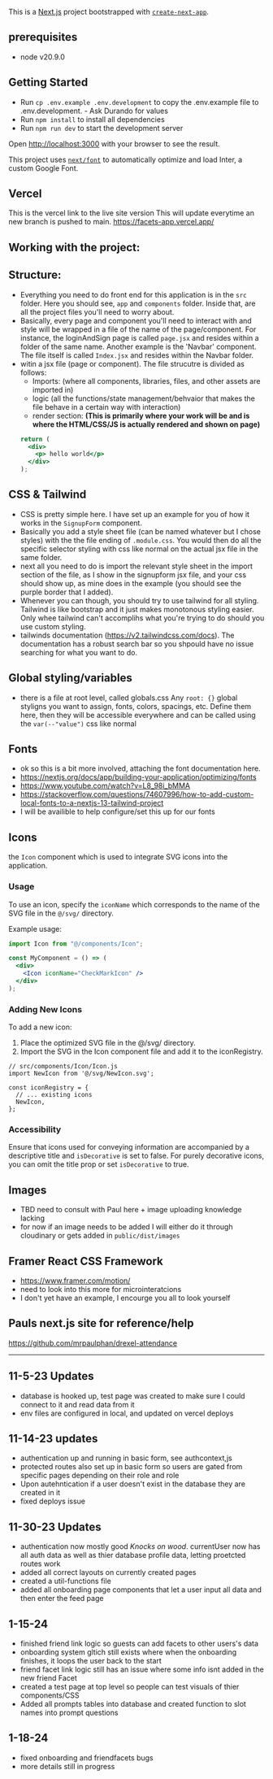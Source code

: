 This is a [Next.js](https://nextjs.org/) project bootstrapped with [`create-next-app`](https://github.com/vercel/next.js/tree/canary/packages/create-next-app).

## prerequisites

- node v20.9.0

## Getting Started

- Run `cp .env.example .env.development` to copy the .env.example file to .env.development. - Ask Durando for values
- Run `npm install` to install all dependencies
- Run `npm run dev` to start the development server

Open [http://localhost:3000](http://localhost:3000) with your browser to see the result.

This project uses [`next/font`](https://nextjs.org/docs/basic-features/font-optimization) to automatically optimize and load Inter, a custom Google Font.

## Vercel

This is the vercel link to the live site version
This will update everytime an new branch is pushed to main.
<https://facets-app.vercel.app/>

## Working with the project:

## Structure:

- Everything you need to do front end for this application is in the `src` folder. Here you should see, `app` and `components` folder. Inside that, are all the project files you'll need to worry about.
- Basically, every page and component you'll need to interact with and style will be wrapped in a file of the name of the page/component. For instance, the loginAndSign page is called `page.jsx` and resides within a folder of the same name. Another example is the 'Navbar' component. The file itself is called `Index.jsx` and resides within the Navbar folder.
- witin a jsx file (page or component). The file strucutre is divided as follows:
  - Imports: (where all components, libraries, files, and other assets are imported in)
  - logic (all the functions/state management/behvaior that makes the file behave in a certain way with interaction)
  - render section: **(This is primarily where your work will be and is where the HTML/CSS/JS is actually rendered and shown on page)**
  ```jsx
  return (
    <div>
      <p> hello world</p>
    </div>
  );
  ```

## CSS & Tailwind

- CSS is pretty simple here. I have set up an example for you of how it works in the `SignupForm` component.
- Basically you add a style sheet file (can be named whatever but I chose styles) with the the file ending of `.module.css`. You would then do all the specific selector styling with css like normal on the actual jsx file in the same folder.
- next all you need to do is import the relevant style sheet in the import section of the file, as I show in the signupform jsx file, and your css should show up, as mine does in the example (you should see the purple border that I added).
- Whenever you can though, you should try to use tailwind for all styling. Tailwind is like bootstrap and it just makes monotonous styling easier. Only whee tailwind can't accomplihs what you're trying to do should you use custom styling.
- tailwinds documentation (https://v2.tailwindcss.com/docs). The documentation has a robust search bar so you shpould have no issue searching for what you want to do.

## Global styling/variables

- there is a file at root level, called globals.css Any `root: {}` global styligns you want to assign, fonts, colors, spacings, etc. Define them here, then they will be accessible everywhere and can be called using the `var(--"value")` css like normal

## Fonts

- ok so this is a bit more involved, attaching the font documentation here.
- https://nextjs.org/docs/app/building-your-application/optimizing/fonts
- https://www.youtube.com/watch?v=L8_98i_bMMA
- https://stackoverflow.com/questions/74607996/how-to-add-custom-local-fonts-to-a-nextjs-13-tailwind-project
- I will be availible to help configure/set this up for our fonts

## Icons

the `Icon` component which is used to integrate SVG icons into the application.

### Usage

To use an icon, specify the `iconName` which corresponds to the name of the SVG file in the `@/svg/` directory.

Example usage:

```jsx
import Icon from "@/components/Icon";

const MyComponent = () => (
  <div>
    <Icon iconName="CheckMarkIcon" />
  </div>
);
```

### Adding New Icons

To add a new icon:

1. Place the optimized SVG file in the @/svg/ directory.
2. Import the SVG in the Icon component file and add it to the iconRegistry.

```
// src/components/Icon/Icon.js
import NewIcon from '@/svg/NewIcon.svg';

const iconRegistry = {
  // ... existing icons
  NewIcon,
};
```

### Accessibility

Ensure that icons used for conveying information are accompanied by a descriptive title and `isDecorative` is set to false. For purely decorative icons, you can omit the title prop or set `isDecorative` to true.

## Images

- TBD need to consult with Paul here + image uploading knowledge lacking
- for now if an image needs to be added I will either do it through cloudinary or gets added in `public/dist/images`

## Framer React CSS Framework

- https://www.framer.com/motion/
- need to look into this more for microinteratcions
- I don't yet have an example, I encourge you all to look yourself

## Pauls next.js site for reference/help

https://github.com/mrpaulphan/drexel-attendance

---

## 11-5-23 Updates

- database is hooked up, test page was created to make sure I could
  connect to it and read data from it
- env files are configured in local, and updated on vercel deploys

## 11-14-23 updates

- authentication up and running in basic form, see authcontext,js
- protected routes also set up in basic form so users are gated from specific pages depending on their role and role
- Upon autehntication if a user doesn't exist in the database they are created in it
- fixed deploys issue

## 11-30-23 Updates

- authentication now mostly good _Knocks on wood_. currentUser now has all auth data as well as thier database profile data, letting proetcted routes work
- added all correct layouts on currently created pages
- created a util-functions file
- added all onboarding page components that let a user input all data and then enter the feed page

## 1-15-24

- finished friend link logic so guests can add facets to other users's data
- onboarding system gltich still exists where when the onboarding finishes, it loops the user back to the start
- friend facet link logic still has an issue where some info isnt added in the new friend Facet
- created a test page at top level so people can test visuals of thier components/CSS
- Added all prompts tables into database and created function to slot names into prompt questions

## 1-18-24

- fixed onboarding and friendfacets bugs
- more details still in progress
